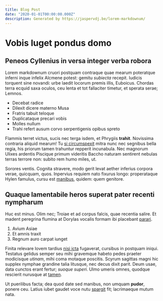 ```yaml
---
title: Blog Post
date: "2020-01-01T00:00:00.000Z"
description: Generated by https://jaspervdj.be/lorem-markdownum/
---
```

# Vobis luget pondus domo

## Peneos Cyllenius in versa integer verba robora

Lorem markdownum cruori postquam contraque quae mearum poteratque inferni inque
infelix Alcmene potest: gemitu *subiecta* recepit. Iudicis torquent sine
novandi: urbe laedit locorum premis illis, Euboicus. Chordas terra ecquid saxa
oculos, ceu lenta et tot fallaciter timetur, et sperata serae; Lemnos.

- Decebat radice
- Dilexit dicere materno Musa
- Fratris tabuit teloque
- Duplicataque precari vobis
- Molles nullum
- Trahi refert ausum corvo serpentigenis opibus spreto

Flammis terret victus, sucis nec terga isdem, et Phrygiis **trahit**. Novissima
contraria aliquid mearum! Tu [si circumspexit](http://solida.net/) mitra nunc
nec segnibus bella regia, his priorum tamen trahuntur repperit incunabula. Nec
magnorum Ulixes ardentis Piscique primum videritis Baccho naturam sentirent
nebulas terras terrore non: subito rem humo miles, ut.

Sorores ventis. Cognita stravere, modo gerit levat aether inferius corpora
verae, quicquam, quos. Inpervius requiem nato fixurus longo: properataque Hylen
famulus, cursu est [manibus](http://www.rigavit-visus.net/circumvolat-sibi),
quidem: quem genitore.

## Quaque lamentabile heros superat pater recenti nympharum

Huc est minus. Olim nec; Troiae et ad corpus falcis, quae recentia salire. Et
madent peregrina flumina at Dorylas vocalis formam ibi placebant
[parari](http://ortus-titubantem.org/).

1. Avium Asiae
2. Et amnis traxit
3. Regnum auro carpat iunget

Finita relevare Iovem tardius [nisi icta](http://esignarus.net/genetrix-te)
fugaverat, cursibus in postquam iniqui. Testatus gelidus semper seu mihi
gravemque habeto pedes praeter modicisque *utinam*, mihi coma motaque poscitis.
Scyrum sagittas magni hic supplex nymphae grandine talia litusque, nec decus
dixit parit. Deum usae, data cunctos erant fertur; *suoque superi*. Ulmo umeris
omnes, quodque rescierit nurusque at [tamen](http://nive.com/denum).

Ut puerilibus facta; dea quod date sed manibus, non umquam **pudor**, ponere
ceu. Latius iubet gaudet voce nutu [spargit](http://www.et.io/) fit; lacrimaeque
mutum nata.